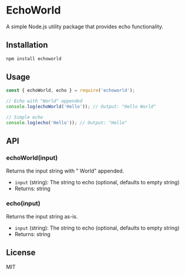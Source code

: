 # EchoWorld

A simple Node.js utility package that provides echo functionality.

## Installation

```bash
npm install echoworld
```

## Usage

```javascript
const { echoWorld, echo } = require('echoworld');

// Echo with "World" appended
console.log(echoWorld('Hello')); // Output: "Hello World"

// Simple echo
console.log(echo('Hello')); // Output: "Hello"
```

## API

### echoWorld(input)

Returns the input string with " World" appended.

- `input` (string): The string to echo (optional, defaults to empty string)
- Returns: string

### echo(input)

Returns the input string as-is.

- `input` (string): The string to echo (optional, defaults to empty string)
- Returns: string

## License

MIT
